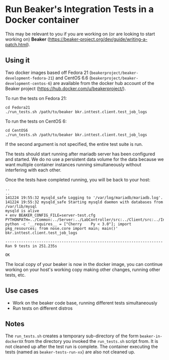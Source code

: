 # Run Beaker's Integration Tests in a Docker container

This may be relevant to you if you are working on (or are looking to
start working on) **Beaker** (https://beaker-project.org/dev/guide/writing-a-patch.html).

## Using it

Two docker images based off Fedora 21
(``beakerproject/beaker-development-fedora-21``) and CentOS 6.6
(``beakerproject/beaker-development-centos-6``) are available from the
docker hub account of the Beaker project (https://hub.docker.com/u/beakerproject/).

To run the tests on Fedora 21:

```
cd Fedora21
./run_tests.sh /path/to/beaker bkr.inttest.client.test_job_logs
```

To run the tests on CentOS 6:
```
cd CentOS6
./run_tests.sh /path/to/beaker bkr.inttest.client.test_job_logs
```

If the second argument is not specified, the entire test suite is run.

The tests should start running after mariadb server has been
configured and started. We do no use a persistent data volume for the
data because we want multiple container instances running simultaneously
without interfering with each other.

Once the tests have completed running, you will be back to your host:

```
..
..
141224 19:55:32 mysqld_safe Logging to '/var/log/mariadb/mariadb.log'.
141224 19:55:32 mysqld_safe Starting mysqld daemon with databases from /var/lib/mysql
mysqld is alive
+ env BEAKER_CONFIG_FILE=server-test.cfg PYTHONPATH=../Common:../Server:../LabController/src:../Client/src:../IntegrationTests/src python -c '__requires__ = ["Cherry    Py < 3.0"]; import pkg_resources; from nose.core import main; main()' bkr.inttest.client.test_job_logs
  
----------------------------------------------------------------------
Ran 9 tests in 251.235s

OK
```

 
The local copy of your beaker is now in the docker image, you
can continue working on your host's working copy making other changes,
running other tests, etc.

## Use cases

- Work on the beaker code base, running different tests simultaneously
- Run tests on different distros

## Notes

The ``run_tests.sh`` creates a temporary sub-directory of the form
``beaker-in-dockerXX`` from the directory you invoked the
``run_tests.sh`` script from. It is not cleaned up after the test run is
complete. The container executing the tests (named as
``beaker-tests-run-xx``) are also not cleaned up.
